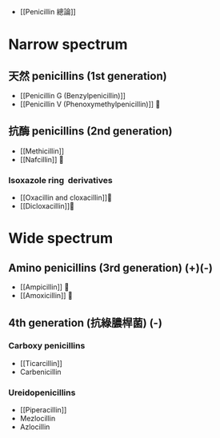 - [[Penicillin 總論]]
# Narrow spectrum 
## 天然 penicillins (1st generation)
- [[Penicillin G (Benzylpenicillin)]]
- [[Penicillin V (Phenoxymethylpenicillin)]] 🍋
## 抗酶 penicillins (2nd generation)
- [[Methicillin]]
- [[Nafcillin]] 🍋
### Isoxazole ring  derivatives
- [[Oxacillin and cloxacillin]]🍋
- [[Dicloxacillin]]🍋
# Wide spectrum
## Amino penicillins (3rd generation) (+)(-)
- [[Ampicillin]] 🍋
- [[Amoxicillin]] 🍋
## 4th generation (抗綠膿桿菌) (-) 
### Carboxy penicillins 
- [[Ticarcillin]]
- Carbenicillin
### Ureidopenicillins 
- [[Piperacillin]]
- Mezlocillin
- Azlocillin
